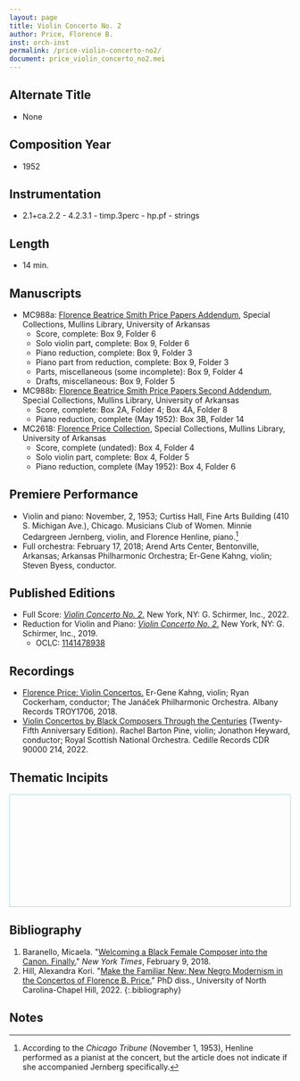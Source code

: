 ```yaml
---
layout: page
title: Violin Concerto No. 2
author: Price, Florence B.
inst: orch-inst
permalink: /price-violin-concerto-no2/
document: price_violin_concerto_no2.mei
---
```


## Alternate Title
- None

## Composition Year
- 1952

## Instrumentation
- 2.1+ca.2.2 - 4.2.3.1 - timp.3perc - hp.pf - strings 

## Length
- 14 min.

## Manuscripts
- MC988a: <a href="https://uark.as.atlas-sys.com/repositories/2/resources/1522" target="_blank">Florence Beatrice Smith Price Papers Addendum</a>, Special Collections, Mullins Library, University of Arkansas
    * Score, complete: Box 9, Folder 6
    * Solo violin part, complete: Box 9, Folder 6
    * Piano reduction, complete: Box 9, Folder 3
    * Piano part from reduction, complete: Box 9, Folder 3
    * Parts, miscellaneous (some incomplete): Box 9, Folder 4
    * Drafts, miscellaneous: Box 9, Folder 5
- MC988b: <a href="https://uark.as.atlas-sys.com/repositories/2/resources/696/" target="_blank">Florence Beatrice Smith Price Papers Second Addendum</a>, Special Collections, Mullins Library, University of Arkansas
    * Score, complete: Box 2A, Folder 4; Box 4A, Folder 8
    * Piano reduction, complete (May 1952): Box 3B, Folder 14
- MC2618: <a href="https://uark.as.atlas-sys.com/repositories/2/resources/2618" target="_blank">Florence Price Collection</a>, Special Collections, Mullins Library, University of Arkansas
    * Score, complete (undated): Box 4, Folder 4
    * Solo violin part, complete: Box 4, Folder 5
    * Piano reduction, complete (May 1952): Box 4, Folder 6

## Premiere Performance
- Violin and piano: November, 2, 1953; Curtiss Hall, Fine Arts Building (410 S. Michigan Ave.), Chicago. Musicians Club of Women. Minnie Cedargreen Jernberg, violin, and Florence Henline, piano.[^fn1]
- Full orchestra: February 17, 2018; Arend Arts Center, Bentonville, Arkansas; Arkansas Philharmonic Orchestra; Er-Gene Kahng, violin; Steven Byess, conductor.

## Published Editions
- Full Score: <a href="https://www.wisemusicclassical.com/work/59062/Violin-Concerto-No-2/" target="_blank">*Violin Concerto No. 2.*</a> New York, NY: G. Schirmer, Inc., 2022.
- Reduction for Violin and Piano: <a href="https://classicalondemand.com/price-violin-concerto-no-2-3476.html" target="_blank">*Violin Concerto No. 2.*</a> New York, NY: G. Schirmer, Inc., 2019.
    * OCLC: <a href="https://www.worldcat.org/title/1141478938" target="_blank">1141478938</a>

## Recordings
- <a href="https://www.albanyrecords.com/mm5/merchant.mvc?Screen=PROD&Product_Code=TROY1706" target="_blank">Florence Price: Violin Concertos.</a> Er-Gene Kahng, violin; Ryan Cockerham, conductor; The Janáček Philharmonic Orchestra. Albany Records TROY1706, 2018.
- <a href="https://www.cedillerecords.org/albums/violin-concertos-by-black-composers-through-the-centuries-25th-anniversary-edition/" target="_blank">Violin Concertos by Black Composers Through the Centuries</a> (Twenty-Fifth Anniversary Edition). Rachel Barton Pine, violin; Jonathon Heyward, conductor; Royal Scottish National Orchestra. Cedille Records CDR 90000 214, 2022.

## Thematic Incipits
<div>
  <div id="app" class="panel" style="border: 1px solid lightblue; min-height: 200px;"></div>
</div>

<script type="module">
  import 'https://www.verovio.org/javascript/app/verovio-app.js';

  const options = {
      defaultView: 'responsive', // default is 'responsive', alternative is 'document'
      defaultZoom: 3, // 0-7, default is 4
      enableResponsive: true, // default is true
      enableDocument: true, // default is true
  }

  // Create the app - here with an empty option object
  const app = new Verovio.App(document.getElementById("app"), options);

  // Load a file (MEI or MusicXML)
  fetch("{{site.baseurl}}/assets/mei/{{page.document}}")
      .then(function(response) {
          return response.text();
      })
      .then(function(text) {
          app.loadData(text);
      });

</script>

## Bibliography
1. Baranello, Micaela. "<a href="https://www.nytimes.com/2018/02/09/arts/music/florence-price-arkansas-symphony-concerto.html" target="_blank">Welcoming a Black Female Composer into the Canon. Finally.</a>" *New York Times*, February 9, 2018.
2. Hill, Alexandra Kori. "<a href="https://doi.org/10.17615/gfr5-2h70" target="_blank">Make the Familiar New: New Negro Modernism in the Concertos of Florence B. Price.</a>" PhD diss., University of North Carolina-Chapel Hill, 2022.
{:.bibliography}

## Notes
[^fn1]: According to the *Chicago Tribune* (November 1, 1953), Henline performed as a pianist at the concert, but the article does not indicate if she accompanied Jernberg specifically.
